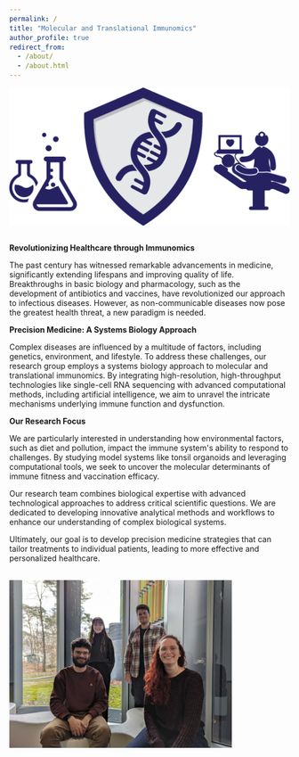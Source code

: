 ```yaml
---
permalink: /
title: "Molecular and Translational Immunomics"
author_profile: true
redirect_from: 
  - /about/
  - /about.html
---
```

<img src="../images/logo_mainpage.png" alt="drawing" width=1000 align="middle"/>

\
**Revolutionizing Healthcare through Immunomics**

The past century has witnessed remarkable advancements in medicine, significantly extending lifespans and improving quality of life. Breakthroughs in basic biology and pharmacology, such as the development of antibiotics and vaccines, have revolutionized our approach to infectious diseases. However, as non-communicable diseases now pose the greatest health threat, a new paradigm is needed.

**Precision Medicine: A Systems Biology Approach**

Complex diseases are influenced by a multitude of factors, including genetics, environment, and lifestyle. To address these challenges, our research group employs a systems biology approach to molecular and translational immunomics. By integrating high-resolution, high-throughput technologies like single-cell RNA sequencing with advanced computational methods, including artificial intelligence, we aim to unravel the intricate mechanisms underlying immune function and dysfunction.

**Our Research Focus**

We are particularly interested in understanding how environmental factors, such as diet and pollution, impact the immune system's ability to respond to challenges. By studying model systems like tonsil organoids and leveraging computational tools, we seek to uncover the molecular determinants of immune fitness and vaccination efficacy.

Our research team combines biological expertise with advanced technological approaches to address critical scientific questions. We are dedicated to developing innovative analytical methods and workflows to enhance our understanding of complex biological systems.

Ultimately, our goal is to develop precision medicine strategies that can tailor treatments to individual patients, leading to more effective and personalized healthcare.

\
<img src="../images/Group_Picture.png" alt="drawing" width=400 align="middle"/>
